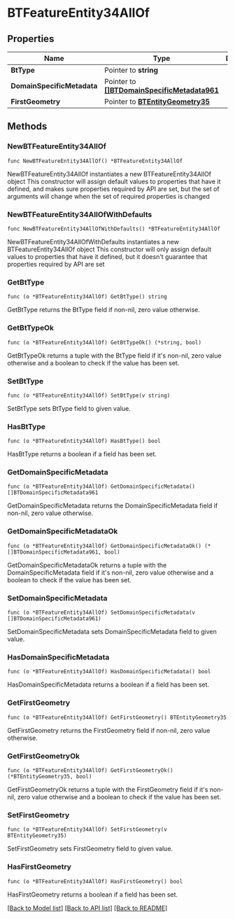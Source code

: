 # BTFeatureEntity34AllOf

## Properties

Name | Type | Description | Notes
------------ | ------------- | ------------- | -------------
**BtType** | Pointer to **string** |  | [optional] 
**DomainSpecificMetadata** | Pointer to [**[]BTDomainSpecificMetadata961**](BTDomainSpecificMetadata961.md) |  | [optional] 
**FirstGeometry** | Pointer to [**BTEntityGeometry35**](BTEntityGeometry35.md) |  | [optional] 

## Methods

### NewBTFeatureEntity34AllOf

`func NewBTFeatureEntity34AllOf() *BTFeatureEntity34AllOf`

NewBTFeatureEntity34AllOf instantiates a new BTFeatureEntity34AllOf object
This constructor will assign default values to properties that have it defined,
and makes sure properties required by API are set, but the set of arguments
will change when the set of required properties is changed

### NewBTFeatureEntity34AllOfWithDefaults

`func NewBTFeatureEntity34AllOfWithDefaults() *BTFeatureEntity34AllOf`

NewBTFeatureEntity34AllOfWithDefaults instantiates a new BTFeatureEntity34AllOf object
This constructor will only assign default values to properties that have it defined,
but it doesn't guarantee that properties required by API are set

### GetBtType

`func (o *BTFeatureEntity34AllOf) GetBtType() string`

GetBtType returns the BtType field if non-nil, zero value otherwise.

### GetBtTypeOk

`func (o *BTFeatureEntity34AllOf) GetBtTypeOk() (*string, bool)`

GetBtTypeOk returns a tuple with the BtType field if it's non-nil, zero value otherwise
and a boolean to check if the value has been set.

### SetBtType

`func (o *BTFeatureEntity34AllOf) SetBtType(v string)`

SetBtType sets BtType field to given value.

### HasBtType

`func (o *BTFeatureEntity34AllOf) HasBtType() bool`

HasBtType returns a boolean if a field has been set.

### GetDomainSpecificMetadata

`func (o *BTFeatureEntity34AllOf) GetDomainSpecificMetadata() []BTDomainSpecificMetadata961`

GetDomainSpecificMetadata returns the DomainSpecificMetadata field if non-nil, zero value otherwise.

### GetDomainSpecificMetadataOk

`func (o *BTFeatureEntity34AllOf) GetDomainSpecificMetadataOk() (*[]BTDomainSpecificMetadata961, bool)`

GetDomainSpecificMetadataOk returns a tuple with the DomainSpecificMetadata field if it's non-nil, zero value otherwise
and a boolean to check if the value has been set.

### SetDomainSpecificMetadata

`func (o *BTFeatureEntity34AllOf) SetDomainSpecificMetadata(v []BTDomainSpecificMetadata961)`

SetDomainSpecificMetadata sets DomainSpecificMetadata field to given value.

### HasDomainSpecificMetadata

`func (o *BTFeatureEntity34AllOf) HasDomainSpecificMetadata() bool`

HasDomainSpecificMetadata returns a boolean if a field has been set.

### GetFirstGeometry

`func (o *BTFeatureEntity34AllOf) GetFirstGeometry() BTEntityGeometry35`

GetFirstGeometry returns the FirstGeometry field if non-nil, zero value otherwise.

### GetFirstGeometryOk

`func (o *BTFeatureEntity34AllOf) GetFirstGeometryOk() (*BTEntityGeometry35, bool)`

GetFirstGeometryOk returns a tuple with the FirstGeometry field if it's non-nil, zero value otherwise
and a boolean to check if the value has been set.

### SetFirstGeometry

`func (o *BTFeatureEntity34AllOf) SetFirstGeometry(v BTEntityGeometry35)`

SetFirstGeometry sets FirstGeometry field to given value.

### HasFirstGeometry

`func (o *BTFeatureEntity34AllOf) HasFirstGeometry() bool`

HasFirstGeometry returns a boolean if a field has been set.


[[Back to Model list]](../README.md#documentation-for-models) [[Back to API list]](../README.md#documentation-for-api-endpoints) [[Back to README]](../README.md)


